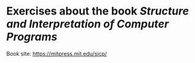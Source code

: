 # Exercises about the book _Structure and Interpretation of Computer Programs_

Book site: https://mitpress.mit.edu/sicp/

